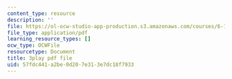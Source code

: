 ```yaml
---
content_type: resource
description: ''
file: https://ol-ocw-studio-app-production.s3.amazonaws.com/courses/6-189-multicore-programming-primer-january-iap-2007/57fdc441a2be0d207e313e7dc18f7933_0a1EYZLXQRM.pdf
file_type: application/pdf
learning_resource_types: []
ocw_type: OCWFile
resourcetype: Document
title: 3play pdf file
uid: 57fdc441-a2be-0d20-7e31-3e7dc18f7933
---
```

